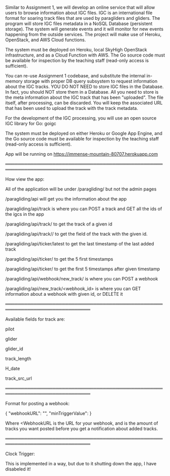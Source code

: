 Similar to Assignment 1, we will develop an online service that will allow users to browse information about IGC files. IGC is an international file format for soaring track files that are used by paragliders and gliders. The program will store IGC files metadata in a NoSQL Database (persistent storage). The system will generate events and it will monitor for new events happening from the outside services. The project will make use of Heroku, OpenStack, and AWS Cloud functions. 

The system must be deployed on Heroku, local SkyHigh OpenStack infrastructure, and as a Cloud Function with AWS. The Go source code must be available for inspection by the teaching staff (read-only access is sufficient).

You can re-use Assignment 1 codebase, and substitute the internal in-memory storage with proper DB query subsystem to request information about the IGC tracks. YOU DO NOT NEED to store IGC files in the Database. In fact, you should NOT store them in a Database. All you need to store is the meta information about the IGC track that has been "uploaded". The file itself, after processing, can be discarded. You will keep the associated URL that has been used to upload the track with the track metadata. 

For the development of the IGC processing, you will use an open source IGC library for Go: goigc

The system must be deployed on either Heroku or Google App Engine, and the Go source code must be available for inspection by the teaching staff (read-only access is sufficient).

App will be running on https://immense-mountain-80707.herokuapp.com

═════════════════════════════════════════════════════════════════════════════

How view the app:

All of the application will be under /paragliding/ but not the admin pages

/paragliding/api will get you the information about the app

/paragliding/api/track is where you can POST a track and GET all the ids of the igcs in the app

/paragliding/api/track/<id> to get the track of a given id
  
/paragliding/api/track/<id>/<field> to get the field of the track with the given id.
  
/paragliding/api/ticker/latest to get the last timestamp of the last added track

/paragliding/api/ticker/ to get the 5 first timestamps

/paragliding/api/ticker/<timestamp> to get the first 5 timestamps after given timestamp
  
/paragliding/api/webhook/new_track/ is where you can POST a webhook

/paragliding/api/new_track/<webhook_id> is where you can GET information about a webhook with given id, or DELETE it
  
═════════════════════════════════════════════════════════════════════════════
  
Available fields for track are:

  pilot
  
  glider
  
  glider_id
  
  track_length
  
  H_date
  
  track_src_url

═════════════════════════════════════════════════════════════════════════════

Format for posting a webhook:

{
    "webhookURL": "<WebhookURL>",
    "minTriggerValue": <Number>
}
  
  Where <WebhookURL is the URL for your webhook, and <Number> is the amount of tracks you want posted before you get a notification about added tracks.
  
═════════════════════════════════════════════════════════════════════════════

Clock Trigger:

This is implemented in a way, but due to it shutting down the app, I have disabeled it!
